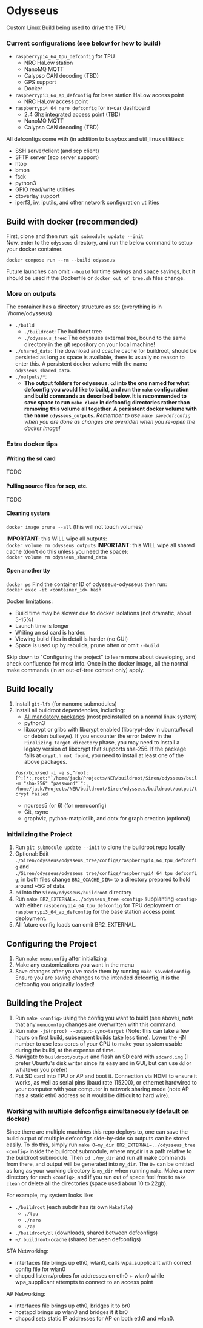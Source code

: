 # Odysseus
Custom Linux Build being used to drive the TPU

### Current configurations (see below for how to build)
- `raspberrypi4_64_tpu_defconfig` for TPU
    - NRC HaLow station
    - NanoMQ MQTT
    - Calypso CAN decoding (TBD)
    - GPS support
    - Docker
- `raspberrypi3_64_ap_defconfig` for base station HaLow access point
    - NRC HaLow access point
- `raspberrypi4_64_nero_defconfig` for in-car dashboard
    - 2.4 Ghz integrated access point (TBD)
    - NanoMQ MQTT
    - Calypso CAN decoding (TBD)


All defconfigs come with (in addition to busybox and util_linux utilities):

- SSH server/client (and scp client)
- SFTP server (scp server support)
- htop
- bmon
- fsck
- python3
- GPIO read/write utilities
- dtoverlay support
- iperf3, iw, iputils, and other network configuration utilities


## Build with docker (recommended)
First, clone and then run: ```git submodule update --init```  
Now, enter to the `odysseus` directory, and run the below command to setup your docker container.  
```
docker compose run --rm --build odysseus
```  
Future launches can omit `--build` for time savings and space savings, but it should be used if the Dockerfile or `docker_out_of_tree.sh` files change.  

### More on outputs
The container has a directory structure as so:
(everything is in `/home/odysseus)
- `./build`
    - `./buildroot`: The buildroot tree 
    - `./odysseus_tree`: The odyssues external tree, bound to the same directory in the git repository on your local machine!
- `./shared_data`: The download and ccache cache for buildroot, should be persisted as long as space is available, there is usually no reason to enter this. A persistent docker volume with the name `odysseus_shared_data`.
- `./outputs/*`:
    - **The output folders for odysseus.  `cd` into the one named for what defconfig you would like to build, and run the `make` configuration and build commands as described below.  It is recommended to save space to run `make clean` in defconfig directories rather than removing this volume all together. A persistent docker volume with the name `odysseus_outputs`.** *Remember to use `make savedefconfig` when you are done as changes are overriden when you re-open the docker image!*

### Extra docker tips

#### Writing the sd card
TODO

#### Pulling source files for scp, etc.
TODO

#### Cleaning system
`docker image prune --all` (this will not touch volumes)

**IMPORTANT**: this WILL wipe all outputs:  
`docker volume rm odysseus_outputs`
**IMPORTANT**: this WILL wipe all shared cache (don't do this unless you need the space):  
`docker volume rm odysseus_shared_data`

#### Open another tty
`docker ps`
Find the container ID of odysseus-odysseus then run:  
`docker exec -it <container_id> bash` 
    
Docker limitations:
- Build time may be slower due to docker isolations (not dramatic, about 5-15%)
- Launch time is longer
- Writing an sd card is harder.
- Viewing build files in detail is harder (no GUI)
- Space is used up by rebuilds, prune often or omit `--build`


Skip down to "Configuring the project" to learn more about developing, and check confluence for most info.  Once in the docker image, all the normal make commands (in an out-of-tree context only) apply.




## Build locally
1. Install `git-lfs` (for nanomq submodules)
2. Install all buildroot dependencies, including:
    - [All mandatory packages](https://buildroot.org/downloads/manual/manual.html#requirement) (most preinstalled on a normal linux system)
    - python3
    - libxcrypt or glibc with libcrypt enabled (libcrypt-dev in ubuntu/focal or debian bullseye).  If you encounter the error below in the `Finalizing target directory` phase, you may need to install a legacy version of libxcrypt that supports sha-256.  If the package fails at `crypt.h not found`, you need to install at least one of the above packages.
    ```
    /usr/bin/sed -i -e s,^root:[^:]*:,root:"`/home/jack/Projects/NER/buildroot/Siren/odysseus/buildroot/output/host/bin/mkpasswd -m "sha-256" "password"`":, /home/jack/Projects/NER/buildroot/Siren/odysseus/buildroot/output/target/etc/shadow
    crypt failed
    ```
    - ncurses5 (or 6) (for menuconfig)
    - Git, rsync
    - graphviz, python-matplotlib, and dotx for graph creation (optional)

    
### Initializing the Project
1. Run ```git submodule update --init``` to clone the buildroot repo locally
2. Optional: Edit `./Siren/odysseus/odysseus_tree/configs/raspberrypi4_64_tpu_defconfig` and `./Siren/odysseus/odysseus_tree/configs/raspberrypi4_64_tpu_defconfig`; in both files change `BR2_CCACHE_DIR=` to a directory prepared to hold around ~5G of data.
3. ```cd``` into the ```Siren/odysseus/buildroot``` directory
4. Run ```make BR2_EXTERNAL=../odysseus_tree <config>``` supplanting `<config>` with either `raspberrypi4_64_tpu_defconfig` for TPU deployment or `raspberrypi3_64_ap_defconfig` for the base station access point deployment.
5. All future config loads can omit BR2_EXTERNAL.

## Configuring the Project
1. Run ```make menuconfig``` after initializing
2. Make any customizations you want in the menu
3. Save changes after you've made them by running ```make savedefconfig```.  Ensure you are saving changes to the intended defconfig, it is the defconfig you originally loaded!

## Building the Project
1. Run `make <config>` using the config you want to build (see above), note that any `menuconfig` changes are overwritten with this command.
2. Run ```make -j$(nproc) --output-sync=target``` (Note: this can take a few hours on first build, subsequent builds take less time).  Lower the -jN number to use less cores of your CPU to make your system usable during the build, at the expense of time.
3. Navigate to ```buildroot/output``` and flash an SD card with ```sdcard.img``` (I prefer Ubuntu's disk writer since its easy and in GUI, but can use ```dd``` or whatever you prefer)
4. Put SD card into TPU or AP and boot it.  Connection via HDMI to ensure it works, as well as serial pins (baud rate 115200), or ethernet hardwired to your computer with your computer in network sharing mode (note AP has a static eth0 address so it would be difficult to hard wire).

### Working with multiple defconfigs simultaneously (default on docker)
Since there are multiple machines this repo deploys to, one can save the build output of multiple defconfigs side-by-side so outputs can be stored easily.  To do this, simply run `make O=my_dir BR2_EXTERNAL=../odysseus_tree <config>` inside the buildroot submodule, where my_dir is a path relative to the buildroot submodule.  Then `cd ./my_dir` and run all make commands from there, and output will be generated into `my_dir`. The `O=` can be omitted as long as your working directory is `my_dir` when running `make`. Make a new directory for each `<config>`, and if you run out of space feel free to `make clean` or delete all the directories (space used about 10 to 22gb).

For example, my system looks like:
- `./buildroot` (each subdir has its own `Makefile`)
    - `./tpu`
    - `./nero`
    - `./ap`
- `./buildroot/dl` (downloads, shared between defconfigs)
- `~/.buildroot-ccache` (shared between defconfigs)

STA Networking:
- interfaces file brings up eth0, wlan0, calls wpa_supplicant with correct config file for wlan0
- dhcpcd listens/probes for addresses on eth0 + wlan0 while wpa_supplicant attempts to connect to an access point

AP Networking:
- interfaces file brings up eth0, bridges it to br0
- hostapd brings up wlan0 and bridges it it br0
- dhcpcd sets static IP addresses for AP on both eth0 and wlan0.
